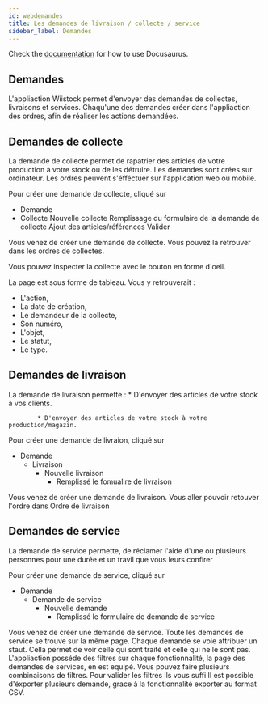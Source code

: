 ```yaml
---
id: webdemandes
title: Les demandes de livraison / collecte / service
sidebar_label: Demandes
---
```


Check the [documentation](https://docusaurus.io) for how to use Docusaurus.

## Demandes

L'appliaction Wiistock permet d'envoyer des demandes de collectes, livraisons et services. Chaqu'une des demandes créer dans l'appliaction des ordres, afin de réaliser les actions demandées. 

## Demandes de collecte

La demande de collecte permet de rapatrier des articles de votre production à votre stock ou de les détruire.
Les demandes sont crées sur ordinateur. Les ordres peuvent s'éfféctuer sur l'application web ou mobile. 

Pour créer une demande de collecte, cliqué sur 
* Demande
* Collecte
Nouvelle collecte
Remplissage du formulaire de la demande de collecte
Ajout des articles/références
Valider 

Vous venez de créer une demande de collecte. Vous pouvez la retrouver dans les ordres de collectes. 

Vous pouvez inspecter la collecte avec le bouton en forme d'oeil. 

La page est sous forme de tableau. Vous y retrouverait : 
* L'action,
* La date de création,
* Le demandeur de la collecte,
* Son numéro,
* L'objet,
* Le statut,
* Le type. 

## Demandes de livraison

La demande de livraison permette :
            * D'envoyer des articles de votre stock à vos clients.

            * D'envoyer des articles de votre stock à votre production/magazin.

Pour créer une demande de livraion, cliqué sur 
* Demande
    * Livraison
        * Nouvelle livraison
            * Remplissé le fomualire de livraison 

Vous venez de créer une demande de livraison. Vous aller pouvoir retouver l'ordre dans Ordre de livraison 

## Demandes de service

La demande de service permette, de réclamer l'aide d'une ou plusieurs personnes pour une durée et un travil que vous leurs confirer 

Pour créer une demande de service, cliqué sur 
* Demande 
    * Demande de service
        * Nouvelle demande 
            * Remplissé le formulaire de demande de service

Vous venez de créer une demande de service. Toute les demandes de service se trouve sur la même page.
Chaque demande se voie attribuer un staut. Cella permet de voir celle qui sont traité et celle qui ne le sont pas.  
L'appliaction posséde des filtres sur chaque fonctionnalité, la page des demandes de services, en est equipé. Vous pouvez faire plusieurs combinaisons de filtres. Pour valider les filtres ils vous suffi 
Il est possible d'éxporter plusieurs demande, grace à la fonctionnalité exporter au format CSV. 
